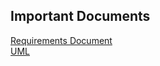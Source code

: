 ## Important Documents  
[Requirements Document](https://github.com/erincloehr/Travel-Content-Management-Editor/blob/master/Important-Documents/RequirementsDocument.pdf)  
[UML](https://github.com/erincloehr/Travel-Content-Management-Editor/blob/master/Important-Documents/UML.pdf)
